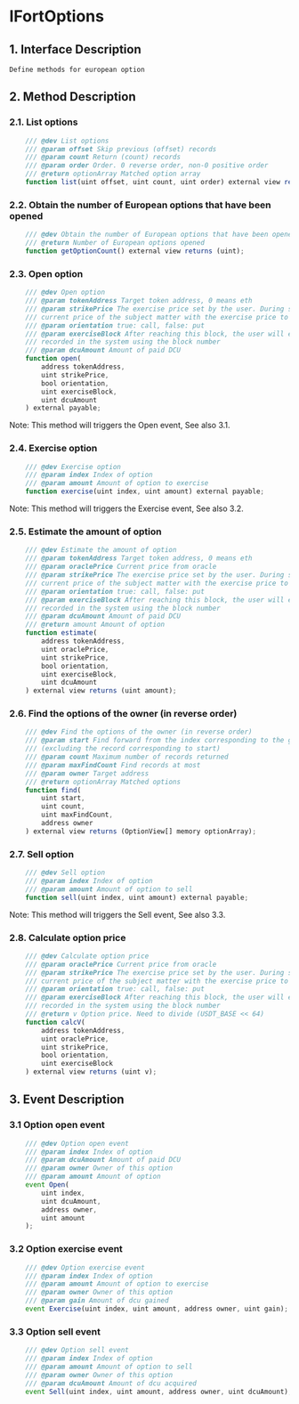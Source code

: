 # IFortOptions

## 1. Interface Description
    Define methods for european option

## 2. Method Description

### 2.1. List options

```javascript
    /// @dev List options
    /// @param offset Skip previous (offset) records
    /// @param count Return (count) records
    /// @param order Order. 0 reverse order, non-0 positive order
    /// @return optionArray Matched option array
    function list(uint offset, uint count, uint order) external view returns (OptionView[] memory optionArray);
```

### 2.2. Obtain the number of European options that have been opened

```javascript
    /// @dev Obtain the number of European options that have been opened
    /// @return Number of European options opened
    function getOptionCount() external view returns (uint);
```

### 2.3. Open option

```javascript
    /// @dev Open option
    /// @param tokenAddress Target token address, 0 means eth
    /// @param strikePrice The exercise price set by the user. During settlement, the system will compare the 
    /// current price of the subject matter with the exercise price to calculate the user's profit and loss
    /// @param orientation true: call, false: put
    /// @param exerciseBlock After reaching this block, the user will exercise manually, and the block will be
    /// recorded in the system using the block number
    /// @param dcuAmount Amount of paid DCU
    function open(
        address tokenAddress,
        uint strikePrice,
        bool orientation,
        uint exerciseBlock,
        uint dcuAmount
    ) external payable;
```
Note: This method will triggers the Open event, See also 3.1.

### 2.4. Exercise option

```javascript
    /// @dev Exercise option
    /// @param index Index of option
    /// @param amount Amount of option to exercise
    function exercise(uint index, uint amount) external payable;
```
Note: This method will triggers the Exercise event, See also 3.2.

### 2.5. Estimate the amount of option

```javascript
    /// @dev Estimate the amount of option
    /// @param tokenAddress Target token address, 0 means eth
    /// @param oraclePrice Current price from oracle
    /// @param strikePrice The exercise price set by the user. During settlement, the system will compare the 
    /// current price of the subject matter with the exercise price to calculate the user's profit and loss
    /// @param orientation true: call, false: put
    /// @param exerciseBlock After reaching this block, the user will exercise manually, and the block will be
    /// recorded in the system using the block number
    /// @param dcuAmount Amount of paid DCU
    /// @return amount Amount of option
    function estimate(
        address tokenAddress,
        uint oraclePrice,
        uint strikePrice,
        bool orientation,
        uint exerciseBlock,
        uint dcuAmount
    ) external view returns (uint amount);
```

### 2.6. Find the options of the owner (in reverse order)

```javascript
    /// @dev Find the options of the owner (in reverse order)
    /// @param start Find forward from the index corresponding to the given owner address 
    /// (excluding the record corresponding to start)
    /// @param count Maximum number of records returned
    /// @param maxFindCount Find records at most
    /// @param owner Target address
    /// @return optionArray Matched options
    function find(
        uint start, 
        uint count, 
        uint maxFindCount, 
        address owner
    ) external view returns (OptionView[] memory optionArray);
```

### 2.7. Sell option

```javascript
    /// @dev Sell option
    /// @param index Index of option
    /// @param amount Amount of option to sell
    function sell(uint index, uint amount) external payable;
```
Note: This method will triggers the Sell event, See also 3.3.

### 2.8. Calculate option price

```javascript
    /// @dev Calculate option price
    /// @param oraclePrice Current price from oracle
    /// @param strikePrice The exercise price set by the user. During settlement, the system will compare the 
    /// current price of the subject matter with the exercise price to calculate the user's profit and loss
    /// @param orientation true: call, false: put
    /// @param exerciseBlock After reaching this block, the user will exercise manually, and the block will be
    /// recorded in the system using the block number
    /// @return v Option price. Need to divide (USDT_BASE << 64)
    function calcV(
        address tokenAddress,
        uint oraclePrice,
        uint strikePrice,
        bool orientation,
        uint exerciseBlock
    ) external view returns (uint v);
```

## 3. Event Description

### 3.1 Option open event

```javascript
    /// @dev Option open event
    /// @param index Index of option
    /// @param dcuAmount Amount of paid DCU
    /// @param owner Owner of this option
    /// @param amount Amount of option
    event Open(
        uint index,
        uint dcuAmount,
        address owner,
        uint amount
    );
```

### 3.2 Option exercise event

```javascript
    /// @dev Option exercise event
    /// @param index Index of option
    /// @param amount Amount of option to exercise
    /// @param owner Owner of this option
    /// @param gain Amount of dcu gained
    event Exercise(uint index, uint amount, address owner, uint gain);
```

### 3.3 Option sell event

```javascript
    /// @dev Option sell event
    /// @param index Index of option
    /// @param amount Amount of option to sell
    /// @param owner Owner of this option
    /// @param dcuAmount Amount of dcu acquired
    event Sell(uint index, uint amount, address owner, uint dcuAmount);
```